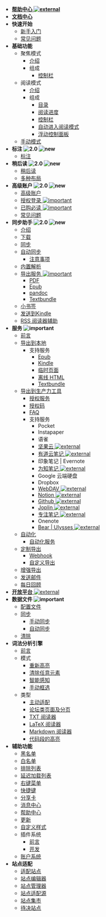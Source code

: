 * [**帮助中心 ![external](https://s2.ax1x.com/2020/02/03/1NqLQg.png)**](https://simpread.pro/help)
* [**文档中心**](Home)
* **快速开始**
  * [新手入门](入门指南（-操作指引-）)
  * [常见问题](FAQ)
* **基础功能**
  * 聚焦模式
    * [介绍](聚焦模式)
    * 组成
      * [控制栏](聚焦模式-控制栏)
  * 阅读模式
    * [介绍](阅读模式)
    * 组成
      * [目录](目录)
      * [阅读进度](阅读进度)
      * [控制栏](阅读模式-控制栏)
      * [自动进入阅读模式](入门指南（-操作指引-）?id=自动进入阅读模式)
      * [浮动控制面板](浮动控制面板（FAP）与浮动控制栏（FAB）)
  * [手动模式](手动框选)
* **标注 ![2.0](https://z3.ax1x.com/2021/06/07/206FYj.png) ![new](https://s1.ax1x.com/2020/08/20/d8MxL8.png)**
  * [标注](标注)
* **稍后读 ![2.0](https://z3.ax1x.com/2021/06/07/206FYj.png) ![new](https://s1.ax1x.com/2020/08/20/d8MxL8.png)**
  * [稍后读](稍后读)
  * [多种布局](稍后读-多种布局)
* **高级账户 ![2.0](https://z3.ax1x.com/2021/06/07/206FYj.png) ![new](https://s1.ax1x.com/2020/08/20/d8MxL8.png)**
  * [高级账户](高级账户)
  * [授权登录 ![important](https://s1.ax1x.com/2020/07/25/UzKr8O.png)](授权登录)
  * [已购必读 ![important](https://s1.ax1x.com/2020/07/25/UzKr8O.png)](已购必读)
  * [常见问题](https://github.com/Kenshin/simpread/issues/908)
* **同步助手 ![2.0](https://z3.ax1x.com/2021/06/07/206FYj.png) ![new](https://s1.ax1x.com/2020/08/20/d8MxL8.png)**
  * [介绍](Sync)
  * [下载](Sync?id=下载)
  * [同步](Sync?id=同步)
  * [自动同步](自动同步)
    * [注意事项](自动同步?id=注意事项)
  * [内置解析](Sync?id=内置解析)
  * [导出服务 ![important](https://s1.ax1x.com/2020/07/25/UzKr8O.png)](Sync?id=导出服务)
    * [PDF](Sync?id=PDF)
    * [Epub](Sync?id=Epub)
    * [pandoc](Sync?id=pandoc) 
    * [Textbundle](Textbundle) 
  * [小书签](Bookmarklet)
  * [发送到Kindle](Sync?id=发送到Kindle)
  * [RSS 阅读器辅助](RSSReader)
* **服务 ![important](https://s1.ax1x.com/2020/07/25/UzKr8O.png)**
  * [前言](服务)
  * [导出到本地](保存到本地)
    * 支持服务
      * [Epub](发送到-Epub)
      * [Kindle](发送到-Kindle)
      * [临时页面](临时页面)
      * [离线 HTML](离线HTML)
      * [Textbundle](Textbundle)
  * [导出到生产力工具](导出到生产力工具)
    * [授权服务](授权服务)
    * [授权码](授权服务?id=授权码)
    * [FAQ](授权服务-FAQ)
    * 支持服务
      * Pocket
      * Instapaper
      * 语雀
      * [坚果云 ![external](https://s2.ax1x.com/2020/02/03/1NqLQg.png)](坚果云)
      * [有道云笔记 ![external](https://s2.ax1x.com/2020/02/03/1NqLQg.png)](有道云笔记)
      * 印象笔记 | Evernote
      * [为知笔记 ![external](https://s2.ax1x.com/2020/02/03/1NqLQg.png)](为知笔记)
      * Google 云端硬盘
      * Dropbox
      * [WebDAV ![external](https://s2.ax1x.com/2020/02/03/1NqLQg.png)](WebDAV)
      * [Notion ![external](https://s2.ax1x.com/2020/02/03/1NqLQg.png)](Notion)
      * [Github ![external](https://s2.ax1x.com/2020/02/03/1NqLQg.png)](Github)
      * [Joplin ![external](https://s2.ax1x.com/2020/02/03/1NqLQg.png)](Joplin)
      * [专注笔记 ![external](https://s2.ax1x.com/2020/02/03/1NqLQg.png)](专注笔记)
      * Onenote
      * [Bear | Ulysses ![external](https://s2.ax1x.com/2020/02/03/1NqLQg.png)](URLSCHEME)
  * [自动化](自动化)
  	* [自动化服务](自动化服务)
  * [定制导出](定制化导出)
    * [Webhook](定制化导出?id=Webhook)
    * [自定义导出](定制化导出?id=自定义导出)
  * [增强导出](Sync?id=导出服务)
  * [发送邮件](Sync?id=邮件服务)
  * [每日回顾](每日回顾)
* [**开放平台** ![external](https://s2.ax1x.com/2020/02/03/1NqLQg.png)](https://simpread.pro/api)
* **数据文件 ![important](https://s1.ax1x.com/2020/07/25/UzKr8O.png)**
  * [配置文件](配置文件)
  * [同步](同步)
    * [手动同步](同步?id=手动同步)
    * [自动同步](自动同步)
  * [清除](清除)
* **词法分析引擎**
  * [前言](词法分析引擎)
  * 模式
    * [重新高亮](重新高亮)
    * [清除任意元素](隐藏任意元素)
    * [智能感知](词法分析引擎?id=智能感知)
    * [手动框选](手动框选)
  * 类型
    * [主动适配](主动适配阅读模式)
    * [论坛类页面及分页](论坛类页面及分页)
    * [TXT 阅读器](TXT-阅读器)
    * [LaTeX 阅读器](词法分析引擎?id=LaTeX-识别)
    * [Markdown 阅读器](词法分析引擎?id=Markdown-识别)
    * [代码段的高亮](词法分析引擎?id=代码段的高亮)
* **辅助功能**
  * [黑名单](FAQ?id=黑名单)
  * [白名单](FAQ?id=白名单)
  * [排除列表](FAQ?id=排除列表)
  * [延迟加载列表](词法分析引擎?id=延迟加载)
  * [右键菜单](右键菜单)
  * [快捷键](快捷键)
  * [分享卡](分享卡)
  * [消息中心](消息中心)
  * [帮助中心](帮助中心)
  * [更新](更新)
  * [自定义样式](自定义样式)
  * 插件系统
    * [前言](插件系统)
    * [开发](插件编写)
  * [账户系统](账户系统)
* **站点适配**
  * [适配站点](适配站点)
  * [站点编辑器](站点编辑器)
  * [站点管理器](站点管理器)
  * [站点适配源](站点适配源)
  * [站点集市](站点集市)
  * [待决站点](待决站点)